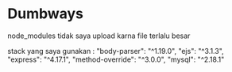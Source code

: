 # Dumbways

node_modules tidak saya upload karna file terlalu besar

stack yang saya gunakan :
    "body-parser": "^1.19.0",
    "ejs": "^3.1.3",
    "express": "^4.17.1",
    "method-override": "^3.0.0",
    "mysql": "^2.18.1"
